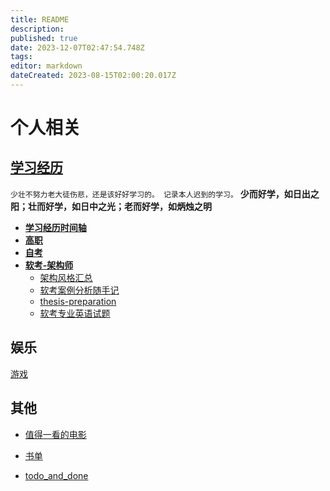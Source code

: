 ```yaml
---
title: README
description: 
published: true
date: 2023-12-07T02:47:54.748Z
tags: 
editor: markdown
dateCreated: 2023-08-15T02:00:20.017Z
---
```


# 个人相关

##  [学习经历](/personal/education/README)

`少壮不努力老大徒伤悲，还是该好好学习的。 记录本人迟到的学习。`
**少而好学，如日出之阳；壮而好学，如日中之光；老而好学，如炳烛之明**

- [**学习经历时间轴**](/education/timeline)
- [**高职**](/education/college)
- [**自考**](/education/self-taught)
- [**软考-架构师**](/education/software-exam)
  - [架构风格汇总](/education/software-exam/architecture-style-summary)
  - [软考案例分析随手记](/education/software-exam/case-analysis-notes)
  - [thesis-preparation](/education/software-exam/thesis-preparation)
  - [软考专业英语试题](/education/software-exam/eglish)
  
## 娱乐

[游戏](/personal/entertainment)
  
## 其他
- [值得一看的电影](/personal/movie)
- [书单](/personal/book)

- [todo_and_done](/todo_and_done)
